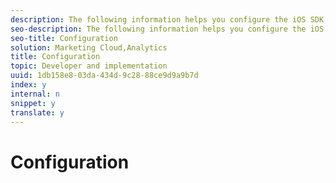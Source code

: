 ```yaml
---
description: The following information helps you configure the iOS SDK, including JSON configuration, hit batching, and SDK methods 
seo-description: The following information helps you configure the iOS SDK, including JSON configuration, hit batching, and SDK methods 
seo-title: Configuration
solution: Marketing Cloud,Analytics
title: Configuration
topic: Developer and implementation
uuid: 1db158e8-03da-434d-9c28-88ce9d9a9b7d
index: y
internal: n
snippet: y
translate: y
---
```


# Configuration


